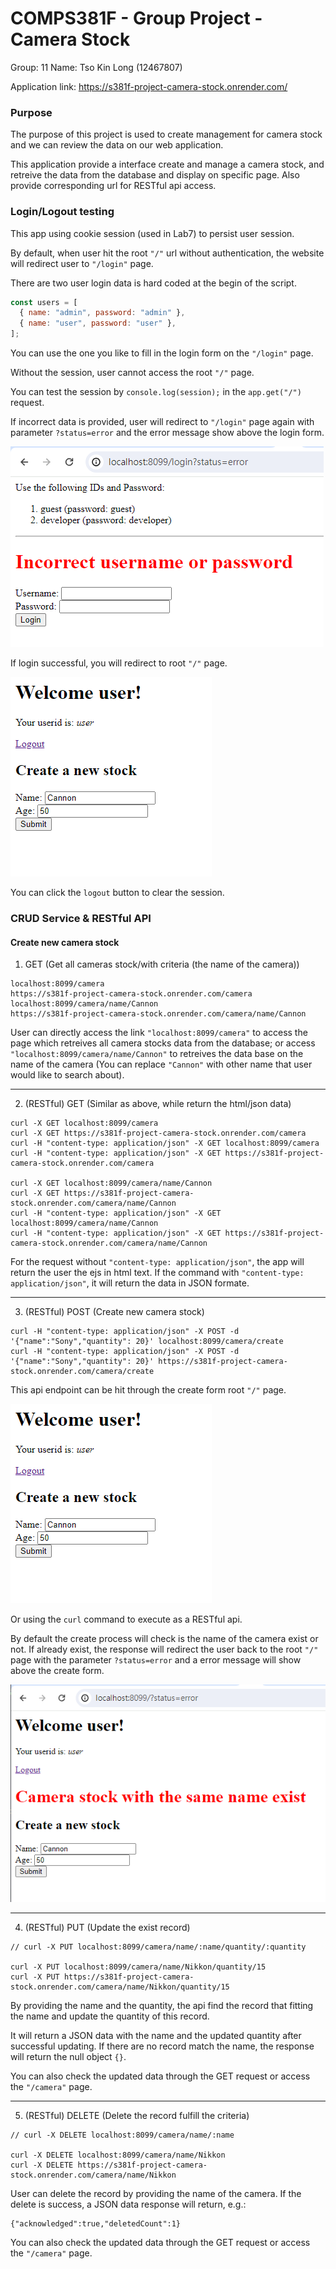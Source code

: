 # COMPS381F - Group Project - Camera Stock

Group: 11
Name: 
Tso Kin Long (12467807)

Application link: https://s381f-project-camera-stock.onrender.com/

### Purpose

The purpose of this project is used to create management for camera stock and we can review the data on our web application.

This application provide a interface create and manage a camera stock, and retreive the data from the database and display on specific page. Also provide corresponding url for RESTful api access.

### Login/Logout testing

This app using cookie session (used in Lab7) to persist user session.

By default, when user hit the root `"/"` url without authentication, the website will redirect user to `"/login"` page.

There are two user login data is hard coded at the begin of the script.

```js
const users = [
  { name: "admin", password: "admin" },
  { name: "user", password: "user" },
];
```

You can use the one you like to fill in the login form on the `"/login"` page.

Without the session, user cannot access the root `"/"` page.

You can test the session by `console.log(session);` in the `app.get("/")` request.

If incorrect data is provided, user will redirect to `"/login"` page again with parameter `?status=error` and the error message show above the login form.

![Alt text](images/image-1.png)

If login successful, you will redirect to root `"/"` page.

![Alt text](images/image.png)

You can click the `logout` button to clear the session.

### CRUD Service & RESTful API

#### Create new camera stock

1. GET (Get all cameras stock/with criteria (the name of the camera))

```
localhost:8099/camera
https://s381f-project-camera-stock.onrender.com/camera
localhost:8099/camera/name/Cannon
https://s381f-project-camera-stock.onrender.com/camera/name/Cannon
```

User can directly access the link `"localhost:8099/camera"` to access the page which retreives all camera stocks data from the database; or access `"localhost:8099/camera/name/Cannon"` to retreives the data base on the name of the camera (You can replace `"Cannon"` with other name that user would like to search about).

---

2. (RESTful) GET (Similar as above, while return the html/json data)

```
curl -X GET localhost:8099/camera
curl -X GET https://s381f-project-camera-stock.onrender.com/camera
curl -H "content-type: application/json" -X GET localhost:8099/camera
curl -H "content-type: application/json" -X GET https://s381f-project-camera-stock.onrender.com/camera

curl -X GET localhost:8099/camera/name/Cannon
curl -X GET https://s381f-project-camera-stock.onrender.com/camera/name/Cannon
curl -H "content-type: application/json" -X GET localhost:8099/camera/name/Cannon
curl -H "content-type: application/json" -X GET https://s381f-project-camera-stock.onrender.com/camera/name/Cannon

```

For the request without `"content-type: application/json"`, the app will return the user the ejs in html text. If the command with `"content-type: application/json"`, it will return the data in JSON formate.

---

3. (RESTful) POST (Create new camera stock)

```
curl -H "content-type: application/json" -X POST -d '{"name":"Sony","quantity": 20}' localhost:8099/camera/create
curl -H "content-type: application/json" -X POST -d '{"name":"Sony","quantity": 20}' https://s381f-project-camera-stock.onrender.com/camera/create
```

This api endpoint can be hit through the create form root `"/"` page.

![Alt text](images/image.png)

Or using the `curl` command to execute as a RESTful api.

By default the create process will check is the name of the camera exist or not. If already exist, the response will redirect the user back to the root `"/"` page with the parameter `?status=error` and a error message will show above the create form.

![Alt text](images/image-2.png)

---

4. (RESTful) PUT (Update the exist record)

```
// curl -X PUT localhost:8099/camera/name/:name/quantity/:quantity

curl -X PUT localhost:8099/camera/name/Nikkon/quantity/15
curl -X PUT https://s381f-project-camera-stock.onrender.com/camera/name/Nikkon/quantity/15
```

By providing the name and the quantity, the api find the record that fitting the name and update the quantity of this record.

It will return a JSON data with the name and the updated quantity after successful updating. If there are no record match the name, the response will return the null object `{}`.

You can also check the updated data through the GET request or access the `"/camera"` page.

---

5. (RESTful) DELETE (Delete the record fulfill the criteria)

```
// curl -X DELETE localhost:8099/camera/name/:name

curl -X DELETE localhost:8099/camera/name/Nikkon
curl -X DELETE https://s381f-project-camera-stock.onrender.com/camera/name/Nikkon
```

User can delete the record by providing the name of the camera. If the delete is success, a JSON data response will return, e.g.:

```
{"acknowledged":true,"deletedCount":1}
```

You can also check the updated data through the GET request or access the `"/camera"` page.
